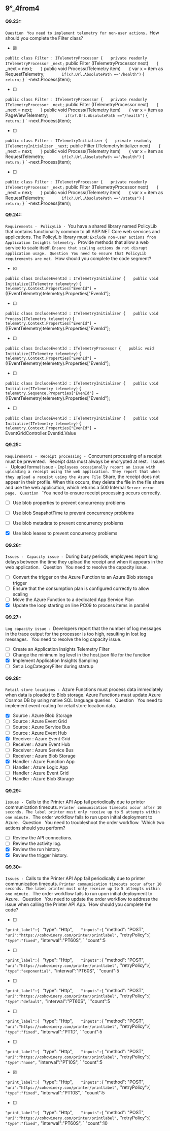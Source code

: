 
##   9°_4from4


#### Q9.23::
`Question
`
`You need to implement telemetry for non-user actions.
`How should you complete the Filter class?

- [x]
`public class Filter : ITelemetryProcessor
`{
`    private readonly ITelemetryProcessor _next;
`    public Filter (ITelemetryProcessor next)
`    {
`        _next = next;
`    }
`    public void Process(ITelemetry item)
`    {
`        var x = item as RequestTelemetry;
`        if(x?.Url.AbsolutePath =="/health")
`        {
`            return;
`        }
`        -next.Process(item);

- [ ]
`public class Filter : ITelemetryProcessor
`{
`    private readonly ITelemetryProcessor _next;
`    public Filter (ITelemetryProcessor next)
`    {
`        _next = next;
`    }
`    public void Process(ITelemetry item)
`    {
`        var x = item as PageViewTelemetry;
`        if(x?.Url.AbsolutePath =="/health")
`        {
`            return;
`        }
`        -next.Process(item);

- [ ]
`public class Filter : ITelemetryInitializer
`{
`    private readonly ITelemetryInitializer _next;
`    public Filter (ITelemetryInitializer next)
`    {
`        _next = next;
`    }
`    public void Process(ITelemetry item)
`    {
`        var x = item as RequestTelemetry;
`        if(x?.Url.AbsolutePath =="/health")
`        {
`            return;
`        }
`        -next.Process(item);

- [ ]
`public class Filter : ITelemetryProcessor
`{
`    private readonly ITelemetryProcessor _next;
`    public Filter (ITelemetryProcessor next)
`    {
`        _next = next;
`    }
`    public void Process(ITelemetry item)
`    {
`        var x = item as RequestTelemetry;
`        if(x?.Url.AbsolutePath =="/status")
`        {
`            return;
`        }
`        -next.Process(item);


    


#### Q9.24::
`Requirements -
`
`PolicyLib -
`You have a shared library named PolicyLib that contains functionality common to all ASP.NET Core web services and applications. The PolicyLib library must:
`Exclude non-user actions from Application Insights telemetry.
`Provide methods that allow a web service to scale itself.
`Ensure that scaling actions do not disrupt application usage.
`
`Question
`
`You need to ensure that PolicyLib requirements are met.
`How should you complete the code segment?

- [x]
`public class IncludeEventId : ITelemetryInitializer
`{
`    public void Initialize(ITelemetry telemetry)
`   {
`        telemetry.Context.Properties["EvenId"] = 
`        ((EventTelemetry)telemetry).Properties["EvenId"];


- [ ]
`public class IncludeEventId : ITelemetryInitializer
`{
`    public void Process(ITelemetry telemetry)
`   {
`        telemetry.Context.Properties["EvenId"] = 
`        ((EventTelemetry)telemetry).Properties["EvenId"];

- [ ]
`public class IncludeEventId : ITelemetryProcessor
`{
`    public void Initialize(ITelemetry telemetry)
`   {
`        telemetry.Context.Properties["EvenId"] = 
`        ((EventTelemetry)telemetry).Properties["EvenId"];

- [ ]
`public class IncludeEventId : ITelemetryInitializer
`{
`    public void Initialize(ITelemetry telemetry)
`   {
`        telemetry.Sequence.Properties["EvenId"] = 
`        ((EventTelemetry)telemetry).Properties["EvenId"];

- [ ]
`public class IncludeEventId : ITelemetryInitializer
`{
`    public void Initialize(ITelemetry telemetry)
`   {
`        telemetry.Context.Properties["EvenId"] = 
`        EventGridController.EventId.Value


#### Q9.25::
`Requirements -
`
`Receipt processing -
`Concurrent processing of a receipt must be prevented.
`
`Receipt data must always be encrypted at rest.
`
`Issues -
`
`Upload format issue -
`Employees occasionally report an issue with uploading a receipt using the web application. They report that when they upload a receipt using the Azure File
`Share, the receipt does not appear in their profile. When this occurs, they delete the file in the file share and use the web application, which returns a 500 Internal
`Server error page.
`
`Question
`
`You need to ensure receipt processing occurs correctly.

- [ ] Use blob properties to prevent concurrency problems
- [ ] Use blob SnapshotTime to prevent concurrency problems
- [ ] Use blob metadata to prevent concurrency problems
- [x] Use blob leases to prevent concurrency problems



#### Q9.26::
`Issues -
`
`Capacity issue -
`During busy periods, employees report long delays between the time they upload the receipt and when it appears in the web application.
`
`Question
`
`You need to resolve the capacity issue.

- [ ] Convert the trigger on the Azure Function to an Azure Blob storage trigger
- [ ] Ensure that the consumption plan is configured correctly to allow scaling
- [ ] Move the Azure Function to a dedicated App Service Plan
- [x] Update the loop starting on line PC09 to process items in parallel

#### Q9.27::
`Log capacity issue -
`Developers report that the number of log messages in the trace output for the processor is too high, resulting in lost log messages.
`
`You need to resolve the log capacity issue.



- [ ] Create an Application Insights Telemetry Filter
- [ ] Change the minimum log level in the host.json file for the function
- [x] Implement Application Insights Sampling
- [ ] Set a LogCategoryFilter during startup

#### Q9.28::
`Retail store locations -
`Azure Functions must process data immediately when data is ploaded to Blob storage. Azure Functions must update Azure Cosmos DB by using native SQL language queries.
`
`Question
`
`You need to implement event routing for retail store location data.

- [x] Source : Azure Blob Storage
- [ ] Source : Azure Event Grid
- [ ] Source : Azure Service Bus
- [ ] Source : Azure Event Hub
- [x] Receiver : Azure Event Grid
- [ ] Receiver : Azure Event Hub
- [ ] Receiver : Azure Service Bus
- [ ] Receiver : Azure Blob Storage
- [x] Handler : Azure Function App
- [ ] Handler : Azure Logic App
- [ ] Handler : Azure Event Grid
- [ ] Handler : Azure Blob Storage

#### Q9.29::
`Issues -
`Calls to the Printer API App fail periodically due to printer communication timeouts.
`Printer communication timeouts occur after 10 seconds. The label printer must only receive up to 5 attempts within one minute.
`The order workflow fails to run upon initial deployment to Azure.
`
`Question
`
`You need to troubleshoot the order workflow.
`Which two actions should you perform?

- [ ] Review the API connections.
- [ ] Review the activity log.
- [x] Review the run history.
- [x] Review the trigger history.

#### Q9.30::
`Issues -
`Calls to the Printer API App fail periodically due to printer communication timeouts.
`Printer communication timeouts occur after 10 seconds. The label printer must only receive up to 5 attempts within one minute.
`The order workflow fails to run upon initial deployment to Azure.
`
`Question
`
`You need to update the order workflow to address the issue when calling the Printer API App.
`How should you complete the code?

- [ ]
`"print_label":{
`    "type": "Http",
`    "inputs":{
`        "method": "POST",
`        "uri":"https://cohowinery.com/printer/printlabel",
`        "retryPolicy":{
`            "type":"fixed",
`            "interwal":"PT60S",
`            "count":5


- [ ]
`"print_label":{
`    "type": "Http",
`    "inputs":{
`        "method": "POST",
`        "uri":"https://cohowinery.com/printer/printlabel",
`        "retryPolicy":{
`            "type":"exponential",
`            "interwal":"PT60S",
`            "count":5



- [ ]
`"print_label":{
`    "type": "Http",
`    "inputs":{
`        "method": "POST",
`        "uri":"https://cohowinery.com/printer/printlabel",
`        "retryPolicy":{
`            "type":"default",
`            "interwal":"PT60S",
`            "count":5


- [ ]
`"print_label":{
`    "type": "Http",
`    "inputs":{
`        "method": "POST",
`        "uri":"https://cohowinery.com/printer/printlabel",
`        "retryPolicy":{
`            "type":"fixed",
`            "interwal":"PT1D",
`            "count":5


- [ ]
`"print_label":{
`    "type": "Http",
`    "inputs":{
`        "method": "POST",
`        "uri":"https://cohowinery.com/printer/printlabel",
`        "retryPolicy":{
`            "type":"none",
`            "interwal":"PT10S",
`            "count":5


- [x]
`"print_label":{
`    "type": "Http",
`    "inputs":{
`        "method": "POST",
`        "uri":"https://cohowinery.com/printer/printlabel",
`        "retryPolicy":{
`            "type":"fixed",
`            "interwal":"PT10S",
`            "count":5

- [ ]
`"print_label":{
`    "type": "Http",
`    "inputs":{
`        "method": "POST",
`        "uri":"https://cohowinery.com/printer/printlabel",
`        "retryPolicy":{
`            "type":"fixed",
`            "interwal":"PT60S",
`            "count":10

